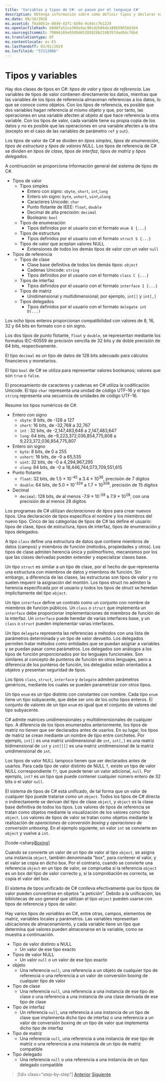 ```yaml
---
title: 'Variables y tipos de C#: un paseo por el lenguaje C#'
description: Obtenga información sobre cómo definir tipos y declarar variables de C#
ms.date: 08/10/2016
ms.assetid: f8a8051e-0049-43f1-b594-9c84cc7b1224
ms.openlocfilehash: 6880fa51ca30dadac901d2b86de189b59658d164
ms.sourcegitcommit: 79066169e93d9d65203028b21983574ad9dcf6b4
ms.translationtype: HT
ms.contentlocale: es-ES
ms.lasthandoff: 03/01/2019
ms.locfileid: "57212006"
---
```

# <a name="types-and-variables"></a>Tipos y variables

Hay dos clases de tipos en C#: *tipos de valor* y *tipos de referencia*. Las variables de tipos de valor contienen directamente los datos, mientras que las variables de los tipos de referencia almacenan referencias a los datos, lo que se conoce como objetos. Con los tipos de referencia, es posible que dos variables hagan referencia al mismo objeto y que, por tanto, las operaciones en una variable afecten al objeto al que hace referencia la otra variable. Con los tipos de valor, cada variable tiene su propia copia de los datos y no es posible que las operaciones en una variable afecten a la otra (excepto en el caso de las variables de parámetro `ref` y `out`).

Los tipos de valor de C# se dividen en *tipos simples*, *tipos de enumeración*, *tipos de estructura* y *tipos de valores NULL*. Los tipos de referencia de C# se dividen en *tipos de clase*, *tipos de interfaz*, *tipos de matriz* y *tipos delegados*.

A continuación se proporciona información general del sistema de tipos de C#.

* Tipos de valor
    - Tipos simples
        * Entero con signo: `sbyte`, `short`, `int`,`long`
        * Entero sin signo: `byte`, `ushort`, `uint`,`ulong`
        * Caracteres Unicode: `char`
        * Punto flotante de IEEE: `float`, `double`
        * Decimal de alta precisión: `decimal`
        * Booleano: `bool`
    - Tipos de enumeración
        * Tipos definidos por el usuario con el formato `enum E {...}`
    - Tipos de estructura
        * Tipos definidos por el usuario con el formato `struct S {...}`
    - Tipos de valor que aceptan valores NULL
        * Extensiones de todos los demás tipos de valor con un valor `null`
* Tipos de referencia
    - Tipos de clase
        * Clase base definitiva de todos los demás tipos: `object`
        * Cadenas Unicode: `string`
        * Tipos definidos por el usuario con el formato `class C {...}`
    - Tipos de interfaz
        * Tipos definidos por el usuario con el formato `interface I {...}`
    - Tipos de matriz
        * Unidimensional y multidimensional; por ejemplo, `int[]` y `int[,]`
    - Tipos delegados
        * Tipos definidos por el usuario con el formato `delegate int D(...)`

Los ocho tipos enteros proporcionan compatibilidad con valores de 8, 16, 32 y 64 bits en formato con o sin signo.

Los dos tipos de punto flotante, `float` y `double`, se representan mediante los formatos IEC-60559 de precisión sencilla de 32 bits y de doble precisión de 64 bits, respectivamente.

El tipo `decimal` es un tipo de datos de 128 bits adecuado para cálculos financieros y monetarios.

El tipo `bool` de C# se utiliza para representar valores booleanos; valores que son `true` o `false`.

El procesamiento de caracteres y cadenas en C# utiliza la codificación Unicode. El tipo `char` representa una unidad de código UTF-16 y el tipo `string` representa una secuencia de unidades de código UTF-16.

Resume los tipos numéricos de C#.

* Entero con signo
    - `sbyte`:  8 bits, de -128 a 127
    - `short`: 16 bits, de -32,768 a 32,767
    - `int` : 32 bits, de -2,147,483,648 a 2,147,483,647
    - `long`: 64 bits, de -9,223,372,036,854,775,808 a 9,223,372,036,854,775,807
* Entero sin signo
    - `byte`:  8 bits, de 0 a 255
    - `ushort`: 16 bits, de -0 a 65,535
    - `uint`: 32 bits, de -0 a 4,294,967,295
    - `ulong`: 64 bits, de -0 a 18,446,744,073,709,551,615
* Punto flotante
    - `float`: 32 bits, de 1.5 × 10<sup>-45</sup> a 3.4 × 10<sup>38</sup>, precisión de 7 dígitos
    - `double`: 64 bits, de 5.0 × 10<sup>-324</sup> a 1.7 × 10<sup>308</sup>, precisión de 15 dígitos
* Decimal
    - `decimal`: 128 bits, de al menos -7.9 × 10<sup>-28</sup> a 7.9 × 10<sup>28</sup>, con una precisión de al menos 28 dígitos

Los programas de C# utilizan *declaraciones de tipos* para crear nuevos tipos. Una declaración de tipos especifica el nombre y los miembros del nuevo tipo. Cinco de las categorías de tipos de C# las define el usuario: tipos de clase, tipos de estructura, tipos de interfaz, tipos de enumeración y tipos delegados.

A tipo `class` define una estructura de datos que contiene miembros de datos (campos) y miembros de función (métodos, propiedades y otros). Los tipos de clase admiten herencia única y polimorfismo, mecanismos por los que las clases derivadas pueden extender y especializar clases base.

Un tipo `struct` es similar a un tipo de clase, por el hecho de que representa una estructura con miembros de datos y miembros de función. Sin embargo, a diferencia de las clases, las estructuras son tipos de valor y no suelen requerir la asignación del montón. Los tipos struct no admiten la herencia especificada por el usuario y todos los tipos de struct se heredan implícitamente del tipo `object`.

Un tipo `interface` define un contrato como un conjunto con nombre de miembros de función públicos. Un `class` o `struct` que implementa un `interface` debe proporcionar implementaciones de miembros de función de la interfaz. Un `interface` puede heredar de varias interfaces base, y un `class` o `struct` pueden implementar varias interfaces.

Un tipo `delegate` representa las referencias a métodos con una lista de parámetros determinada y un tipo de valor devuelto. Los delegados permiten tratar métodos como entidades que se puedan asignar a variables y se puedan pasar como parámetros. Los delegados son análogos a los tipos de función proporcionados por los lenguajes funcionales. Son similares al concepto de punteros de función en otros lenguajes, pero a diferencia de los punteros de función, los delegados están orientados a objetos y presentan seguridad de tipos.

Los tipos `class`, `struct`, `interface` y `delegate` admiten parámetros genéricos, mediante los cuales se pueden parametrizar con otros tipos.

Un tipo `enum` es un tipo distinto con constantes con nombre. Cada tipo `enum` tiene un tipo subyacente, que debe ser uno de los ocho tipos enteros. El conjunto de valores de un tipo `enum` es igual que el conjunto de valores del tipo subyacente.

C# admite matrices unidimensionales y multidimensionales de cualquier tipo. A diferencia de los tipos enumerados anteriormente, los tipos de matriz no tienen que ser declarados antes de usarlos. En su lugar, los tipos de matriz se crean mediante un nombre de tipo entre corchetes. Por ejemplo, `int[]` es una matriz unidimensional de `int`, `int[,]` es una matriz bidimensional de `int` y `int[][]` es una matriz unidimensional de la matriz unidimensional de `int`.

Los tipos de valor NULL tampoco tienen que ser declarados antes de usarlos. Para cada tipo de valor distinto de NULL `T`, existe un tipo de valor NULL correspondiente `T?`, que puede tener un valor adicional, `null`. Por ejemplo, `int?` es un tipo que puede contener cualquier número entero de 32 bits o el valor `null`.

El sistema de tipos de C# está unificado, de tal forma que un valor de cualquier tipo puede tratarse como un `object`. Todos los tipos de C# directa o indirectamente se derivan del tipo de clase `object`, y `object` es la clase base definitiva de todos los tipos. Los valores de tipos de referencia se tratan como objetos mediante la visualización de los valores como tipo `object`. Los valores de tipos de valor se tratan como objetos mediante la realización de *operaciones de conversión boxing* y *operaciones de conversión unboxing*. En el ejemplo siguiente, un valor `int` se convierte en `object` y vuelve a `int`.

[!code-csharp[Boxing](../../../samples/snippets/csharp/tour/types-and-variables/Program.cs#L1-L10)]

Cuando se convierte un valor de un tipo de valor al tipo `object`, se asigna una instancia `object`, también denominada "box", para contener el valor, y el valor se copia en dicho box. Por el contrario, cuando se convierte una referencia `object` en un tipo de valor, se comprueba si la referencia `object` es un box del tipo de valor correcto y, si la comprobación es correcta, se copia el valor del box.

El sistema de tipos unificado de C# conlleva efectivamente que los tipos de valor pueden convertirse en objetos "a petición". Debido a la unificación, las bibliotecas de uso general que utilizan el tipo `object` pueden usarse con tipos de referencia y tipos de valor.

Hay varios tipos de *variables* en C#, entre otras, campos, elementos de matriz, variables locales y parámetros. Las variables representan ubicaciones de almacenamiento, y cada variable tiene un tipo que determina qué valores pueden almacenarse en la variable, como se muestra a continuación.

* Tipo de valor distinto a NULL
    - Un valor de ese tipo exacto
* Tipos de valor NULL
    - Un valor `null` o un valor de ese tipo exacto
* objeto
    - Una referencia `null`, una referencia a un objeto de cualquier tipo de referencia o una referencia a un valor de conversión boxing de cualquier tipo de valor
* Tipo de clase
    - Una referencia `null`, una referencia a una instancia de ese tipo de clase o una referencia a una instancia de una clase derivada de ese tipo de clase
* Tipo de interfaz
    - Un referencia `null`, una referencia a una instancia de un tipo de clase que implementa dicho tipo de interfaz o una referencia a un valor de conversión boxing de un tipo de valor que implementa dicho tipo de interfaz
* Tipo de matriz
    - Una referencia `null`, una referencia a una instancia de ese tipo de matriz o una referencia a una instancia de un tipo de matriz compatible
* Tipo delegado
    - Una referencia `null` o una referencia a una instancia de un tipo delegado compatible

> [!div class="step-by-step"]
> [Anterior](program-structure.md)
> [Siguiente](expressions.md)
